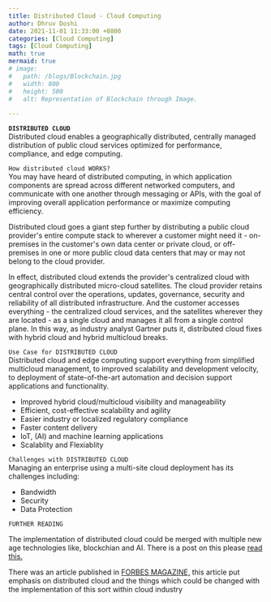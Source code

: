 ```yaml
---
title: Distributed Cloud - Cloud Computing
author: Dhruv Doshi
date: 2021-11-01 11:33:00 +0800
categories: [Cloud Computing]
tags: [Cloud Computing]
math: true
mermaid: true
# image:
#   path: /blogs/Blockchain.jpg
#   width: 800
#   height: 500
#   alt: Representation of Blockchain through Image.
  
---
```


**`DISTRIBUTED CLOUD`**<br>
Distributed cloud enables a geographically distributed, centrally managed distribution of public cloud services optimized for performance, compliance, and edge computing.

`How distributed cloud WORKS?`<br>
You may have heard of distributed computing, in which application components are spread across different networked computers, and communicate with one another through messaging or APIs, with the goal of improving overall application performance or maximize computing efficiency.

Distributed cloud goes a giant step further by distributing a public cloud provider's entire compute stack to wherever a customer might need it - on-premises in the customer's own data center or private cloud, or off-premises in one or more public cloud data centers that may or may not belong to the cloud provider. 

In effect, distributed cloud extends the provider's centralized cloud with geographically distributed micro-cloud satellites. The cloud provider retains central control over the operations, updates, governance, security and reliability of all distributed infrastructure. And the customer accesses everything - the centralized cloud services, and the satellites wherever they are located - as a single cloud and manages it all from a single control plane. In this way, as industry analyst Gartner puts it, distributed cloud fixes with hybrid cloud and hybrid multicloud breaks. 

`Use Case for DISTRIBUTED CLOUD`<br>
Distributed cloud and edge computing support everything from simplified multicloud management, to improved scalability and development velocity, to deployment of state-of-the-art automation and decision support applications and functionality.

 - Improved hybrid cloud/multicloud visibility and manageability
 - Efficient, cost-effective scalability and agility
 - Easier industry or localized regulatory compliance
 - Faster content delivery
 - IoT, (AI) and machine learning applications
 - Scalablity and Flexiablity


`Challenges with DISTRIBUTED CLOUD`<br>
Managing an enterprise using a multi-site cloud deployment has its challenges including:

 - Bandwidth
 - Security 
 - Data Protection


`FURTHER READING`<br>

The implementation of distributed cloud could be merged with multiple new age technologies like, blockchian and AI. There is a post on this please <a href="https://dhruvdoshi.github.io/blog/2019/10/31/what-if-we-combine-blockchain-and-cloud"> read this.</a>

There was an article published in <a href="https://www.forbes.com/sites/forbestechcouncil/2021/06/21/distributed-cloud-is-the-way-of-the-future--what-this-means-for-your-business/?sh=3a91846d6818">FORBES MAGAZINE,</a> this article put emphasis on distributed cloud and the things which could be changed with the implementation of this sort within cloud industry

